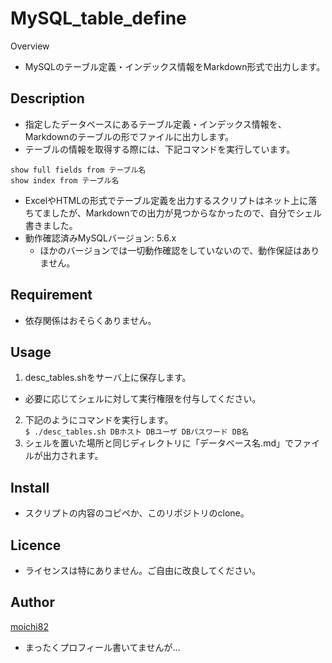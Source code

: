 MySQL_table_define
====

Overview
- MySQLのテーブル定義・インデックス情報をMarkdown形式で出力します。

## Description
- 指定したデータベースにあるテーブル定義・インデックス情報を、Markdownのテーブルの形でファイルに出力します。
- テーブルの情報を取得する際には、下記コマンドを実行しています。
```
show full fields from テーブル名
show index from テーブル名
```
- ExcelやHTMLの形式でテーブル定義を出力するスクリプトはネット上に落ちてましたが、Markdownでの出力が見つからなかったので、自分でシェル書きました。
- 動作確認済みMySQLバージョン: 5.6.x
  - ほかのバージョンでは一切動作確認をしていないので、動作保証はありません。

## Requirement
- 依存関係はおそらくありません。

## Usage
1. desc_tables.shをサーバ上に保存します。
  - 必要に応じてシェルに対して実行権限を付与してください。
2. 下記のようにコマンドを実行します。  
  `$ ./desc_tables.sh DBホスト DBユーザ DBパスワード DB名`
3. シェルを置いた場所と同じディレクトリに「データベース名.md」でファイルが出力されます。

## Install
- スクリプトの内容のコピペか、このリポジトリのclone。

## Licence
- ライセンスは特にありません。ご自由に改良してください。

## Author
[moichi82](https://github.com/moichi82)
- まったくプロフィール書いてませんが…
